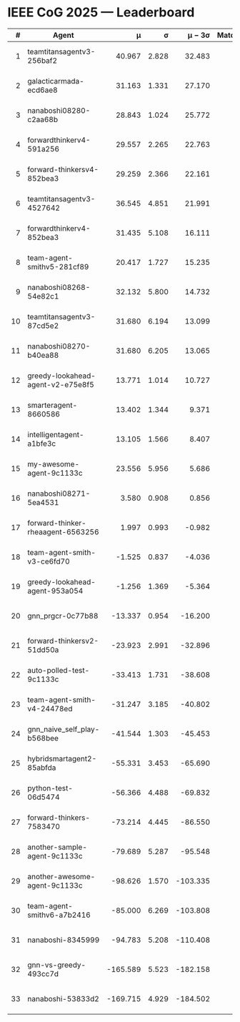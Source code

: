 # IEEE CoG 2025 — Leaderboard

| # | Agent | μ | σ | μ − 3σ | Matches | Updated |
|---:|---|---:|---:|---:|---:|---|
| 1 | teamtitansagentv3-256baf2 | 40.967 | 2.828 | 32.483 | 160 | 2025-08-31 21:57 |
| 2 | galacticarmada-ecd6ae8 | 31.163 | 1.331 | 27.170 | 160 | 2025-08-31 21:57 |
| 3 | nanaboshi08280-c2aa68b | 28.843 | 1.024 | 25.772 | 160 | 2025-08-31 21:57 |
| 4 | forwardthinkerv4-591a256 | 29.557 | 2.265 | 22.763 | 80 | 2025-08-31 21:57 |
| 5 | forward-thinkersv4-852bea3 | 29.259 | 2.366 | 22.161 | 40 | 2025-08-31 21:57 |
| 6 | teamtitansagentv3-4527642 | 36.545 | 4.851 | 21.991 | 40 | 2025-08-31 21:57 |
| 7 | forwardthinkerv4-852bea3 | 31.435 | 5.108 | 16.111 | 40 | 2025-08-31 21:57 |
| 8 | team-agent-smithv5-281cf89 | 20.417 | 1.727 | 15.235 | 100 | 2025-08-31 21:57 |
| 9 | nanaboshi08268-54e82c1 | 32.132 | 5.800 | 14.732 | 120 | 2025-08-31 21:57 |
| 10 | teamtitansagentv3-87cd5e2 | 31.680 | 6.194 | 13.099 | 40 | 2025-08-31 21:57 |
| 11 | nanaboshi08270-b40ea88 | 31.680 | 6.205 | 13.065 | 60 | 2025-08-31 21:57 |
| 12 | greedy-lookahead-agent-v2-e75e8f5 | 13.771 | 1.014 | 10.727 | 160 | 2025-08-31 21:57 |
| 13 | smarteragent-8660586 | 13.402 | 1.344 | 9.371 | 140 | 2025-08-31 21:57 |
| 14 | intelligentagent-a1bfe3c | 13.105 | 1.566 | 8.407 | 92 | 2025-08-31 21:57 |
| 15 | my-awesome-agent-9c1133c | 23.556 | 5.956 | 5.686 | 60 | 2025-08-31 21:57 |
| 16 | nanaboshi08271-5ea4531 | 3.580 | 0.908 | 0.856 | 160 | 2025-08-31 21:57 |
| 17 | forward-thinker-rheaagent-6563256 | 1.997 | 0.993 | -0.982 | 120 | 2025-08-31 21:57 |
| 18 | team-agent-smith-v3-ce6fd70 | -1.525 | 0.837 | -4.036 | 120 | 2025-08-31 21:57 |
| 19 | greedy-lookahead-agent-953a054 | -1.256 | 1.369 | -5.364 | 120 | 2025-08-31 21:57 |
| 20 | gnn_prgcr-0c77b88 | -13.337 | 0.954 | -16.200 | 120 | 2025-08-31 21:57 |
| 21 | forward-thinkersv2-51dd50a | -23.923 | 2.991 | -32.896 | 40 | 2025-08-31 21:57 |
| 22 | auto-polled-test-9c1133c | -33.413 | 1.731 | -38.608 | 80 | 2025-08-31 21:57 |
| 23 | team-agent-smith-v4-24478ed | -31.247 | 3.185 | -40.802 | 80 | 2025-08-31 21:57 |
| 24 | gnn_naive_self_play-b568bee | -41.544 | 1.303 | -45.453 | 80 | 2025-08-31 21:57 |
| 25 | hybridsmartagent2-85abfda | -55.331 | 3.453 | -65.690 | 112 | 2025-08-31 21:57 |
| 26 | python-test-06d5474 | -56.366 | 4.488 | -69.832 | 80 | 2025-08-31 21:57 |
| 27 | forward-thinkers-7583470 | -73.214 | 4.445 | -86.550 | 120 | 2025-08-31 21:57 |
| 28 | another-sample-agent-9c1133c | -79.689 | 5.287 | -95.548 | 80 | 2025-08-31 21:57 |
| 29 | another-awesome-agent-9c1133c | -98.626 | 1.570 | -103.335 | 100 | 2025-08-31 21:57 |
| 30 | team-agent-smithv6-a7b2416 | -85.000 | 6.269 | -103.808 | 60 | 2025-08-31 21:57 |
| 31 | nanaboshi-8345999 | -94.783 | 5.208 | -110.408 | 80 | 2025-08-31 21:57 |
| 32 | gnn-vs-greedy-493cc7d | -165.589 | 5.523 | -182.158 | 160 | 2025-08-31 21:57 |
| 33 | nanaboshi-53833d2 | -169.715 | 4.929 | -184.502 | 100 | 2025-08-31 21:57 |
